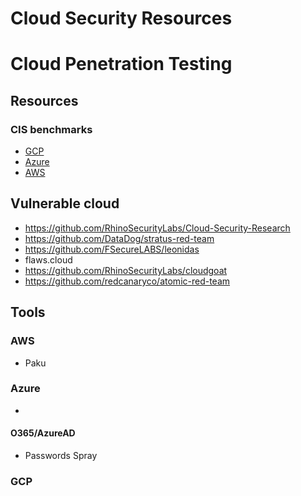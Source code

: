 # Cloud Security Resources

# Cloud Penetration Testing 

## Resources

### CIS benchmarks
- [GCP](https://www.cisecurity.org/benchmark/google_cloud_computing_platform)
- [Azure](https://www.cisecurity.org/benchmark/azure/)
- [AWS](https://www.cisecurity.org/benchmark/amazon_web_services/)
## Vulnerable cloud
- https://github.com/RhinoSecurityLabs/Cloud-Security-Research
- https://github.com/DataDog/stratus-red-team
- https://github.com/FSecureLABS/leonidas
- flaws.cloud
- https://github.com/RhinoSecurityLabs/cloudgoat
- https://github.com/redcanaryco/atomic-red-team
## Tools
### AWS
  - Paku
### Azure
  -  
#### O365/AzureAD
  -  Passwords Spray
 
### GCP
